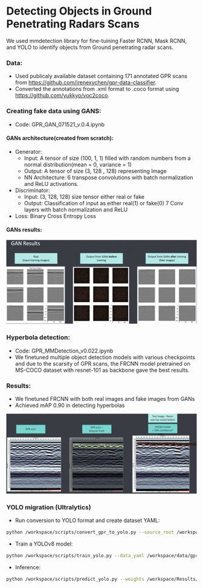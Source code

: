 # Detecting Objects in Ground Penetrating Radars Scans

We used mmdetection library for fine-tuining Faster RCNN, Mask RCNN, and YOLO to 
identify objects from Ground penetrating radar scans.

### Data: 
- Used publicaly available dataset containing 171 annotated 
GPR scans from https://github.com/irenexychen/gpr-data-classifier.
- Converted the annotations from .xml format to .coco format using 
https://github.com/yukkyo/voc2coco.
### Creating fake data using GANS: 
- Code: GPR_GAN_071521_v.0.4.ipynb
#### GANs architecture(created from scratch):
- Generator: 
  - Input: A tensor of size (100, 1, 1) filled with random numbers from a normal distribution(mean = 0, variance = 1)
  - Output: A tensor of size (3, 128 , 128) representing Image
  - NN Architecture: 6 transpose convolutions with batch normalization and ReLU activations. 
- Discriminator:
  - Input: (3, 128, 128) size tensor either real or fake
  - Output: Classification of input as either real(1) or fake(0)
  7 Conv layers with batch normalization and ReLU
- Loss: Binary Cross Entropy Loss

#### GANs results:

![](GAN_results.png)

### Hyperbola detection:
- Code: GPR_MMDetection_v0.022.ipynb
- We finetuned multiple object detection models with various checkpoints and due to the scarsity of GPR scans, 
the FRCNN model pretrained on MS-COCO dataset with resnet-101
as backbone gave the best results.

### Results: 
- We finetuned FRCNN with both real images and fake images from GANs
- Achieved mAP 0.90 in detecting hyperbolas 

![](FRCNN_RESULTS.png)

### YOLO migration (Ultralytics)
- Run conversion to YOLO format and create dataset YAML:

```bash
python /workspace/scripts/convert_gpr_to_yolo.py --source_root /workspace/data/gpr-data-classifier/hyperbola-classifier --output_root /workspace/data/gpr_yolo --val_split 0.2
```

- Train a YOLOv8 model:

```bash
python /workspace/scripts/train_yolo.py --data_yaml /workspace/data/gpr_yolo/gpr.yaml --model yolov8n.pt --epochs 50 --imgsz 640 --batch 16
```

- Inference:

```bash
python /workspace/scripts/predict_yolo.py --weights /workspace/Results/yolo_runs/gpr_yolov8/weights/best.pt --source /workspace/data/gpr_yolo/images/val
```
